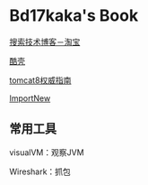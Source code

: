 Bd17kaka's Book
=======

[搜索技术博客－淘宝](http://www.searchtb.com/)

[酷壳](http://coolshell.cn/)

[tomcat8权威指南](http://wiki.jikexueyuan.com/project/tomcat/deployer.html)

[ImportNew](http://www.importnew.com/)


## 常用工具

visualVM：观察JVM

Wireshark：抓包
